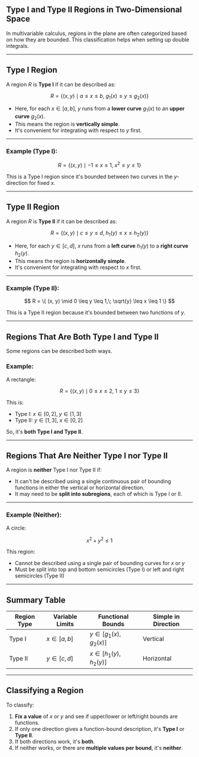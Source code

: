 ## **Type I and Type II Regions in Two-Dimensional Space**

In multivariable calculus, regions in the plane are often categorized based on how they are bounded. 
This classification helps when setting up double integrals.

---

## **Type I Region**

A region $R$ is **Type I** if it can be described as:

$$
R = \{ (x, y) \mid a \leq x \leq b,\; g_1(x) \leq y \leq g_2(x) \}
$$

* Here, for each $`x \in [a, b]`$, $y$ runs from a **lower curve** $`g_1(x)`$ to an **upper curve** $`g_2(x)`$.
* This means the region is **vertically simple**.
* It's convenient for integrating with respect to $y$ first.

---

### **Example (Type I):**

$$
R = \{ (x, y) \mid -1 \leq x \leq 1,\; x^2 \leq y \leq 1 \}
$$

This is a Type I region since it's bounded between two curves in the $y$-direction for fixed $x$.

---

## **Type II Region**

A region $R$ is **Type II** if it can be described as:

$$
R = \{ (x, y) \mid c \leq y \leq d,\; h_1(y) \leq x \leq h_2(y) \}
$$

* Here, for each $`y \in [c, d]`$, $x$ runs from a **left curve** $`h_1(y)`$ to a **right curve** $`h_2(y)`$.
* This means the region is **horizontally simple**.
* It's convenient for integrating with respect to $x$ first.

---

### **Example (Type II):**

$$
R = \{ (x, y) \mid 0 \leq y \leq 1,\; \sqrt{y} \leq x \leq 1 \}
$$

This is a Type II region because it's bounded between two functions of $y$.

---

## **Regions That Are Both Type I and Type II**

Some regions can be described both ways.

### **Example:**

A rectangle:

$$
R = \{ (x, y) \mid 0 \leq x \leq 2,\; 1 \leq y \leq 3 \}
$$

This is:

* Type I: $`x \in [0, 2],\; y \in [1, 3]`$
* Type II: $`y \in [1, 3],\; x \in [0, 2]`$

So, it's **both Type I and Type II**.

---

## **Regions That Are Neither Type I nor Type II**

A region is **neither** Type I nor Type II if:

* It can't be described using a single continuous pair of bounding functions in either the vertical or horizontal direction.
* It may need to be **split into subregions**, each of which is Type I or II.

---

### **Example (Neither):**

A circle:

$$
x^2 + y^2 \leq 1
$$

This region:

* Cannot be described using a single pair of bounding curves for $`x`$ or $`y`$
* Must be split into top and bottom semicircles (Type I) or left and right semicircles (Type II)

---

## **Summary Table**

| Region Type | Variable Limits | Functional Bounds        | Simple in Direction |
| ----------- | --------------- | ------------------------ | ------------------- |
| Type I      | $`x \in [a, b]`$  | $`y \in [g_1(x), g_2(x)]`$ | Vertical            |
| Type II     | $`y \in [c, d]`$  | $`x \in [h_1(y), h_2(y)]`$ | Horizontal          |

---

## **Classifying a Region**

To classify:

1. **Fix a value** of $`x`$ or $`y`$ and see if upper/lower or left/right bounds are functions.
2. If only one direction gives a function-bound description, it's **Type I** or **Type II**.
3. If both directions work, it's **both**.
4. If neither works, or there are **multiple values per bound**, it's **neither**.

